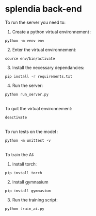 # splendia back-end

To run the server you need to:
1) Create a python virtual environnement :
```
python -m venv env
```
2) Enter the virtual environnement:
```
source env/bin/activate
```
3) Install the necessary dependancies:
```
pip install -r requirements.txt
```
4) Run the server:
```
python run_server.py
```
\
To quit the virtual environnement:
```
deactivate
```
\
To run tests on the model :
```
python -m unittest -v
```
\
To train the AI:
1) Install torch:
```
pip install torch 
```
2) Install gymnasium 
```
pip install gymnasium
```
3) Run the training script:
```
python train_ai.py
```

